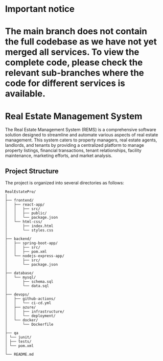 # Important notice
# The main branch does not contain the full codebase as we have not yet merged all services. To view the complete code, please check the relevant sub-branches where the code for different services is available.


# Real Estate Management System
 The Real Estate Management System (REMS) is a comprehensive software solution designed to streamline and automate various aspects of real estate management. This system caters to property managers, real estate agents, landlords, and tenants by providing a centralized platform to manage property listings, financial transactions, tenant relationships, facility maintenance, marketing efforts, and market analysis.
## Project Structure

The project is organized into several directories as follows:

```plaintext
RealEstatePro/
│
├── frontend/
│   ├── react-app/
│   │   ├── src/
│   │   ├── public/
│   │   └── package.json
│   └── html-css/
│       ├── index.html
│       └── styles.css
│
├── backend/
│   ├── spring-boot-app/
│   │   ├── src/
│   │   ├── pom.xml
│   └── nodejs-express-app/
│       ├── src/
│       └── package.json
│
├── database/
│   └── mysql/
│       ├── schema.sql
│       └── data.sql
│
├── devops/
│   ├── github-actions/
│   │   └── ci-cd.yml
│   ├── azure/
│   │   ├── infrastructure/
│   │   └── deployment/
│   └── docker/
│       └── Dockerfile
│
├── qa
│ └── junit/
│ ├── tests/
│ └── pom.xml
│
└── README.md
